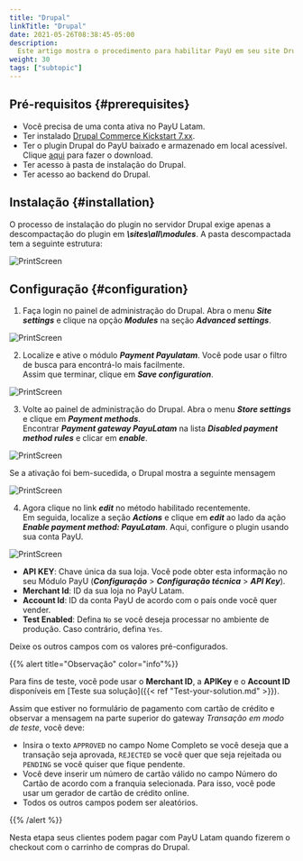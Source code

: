 ```yaml
---
title: "Drupal"
linkTitle: "Drupal"
date: 2021-05-26T08:38:45-05:00
description:
  Este artigo mostra o procedimento para habilitar PayU em seu site Drupal.
weight: 30
tags: ["subtopic"]
---
```


## Pré-requisitos {#prerequisites}
* Você precisa de uma conta ativa no PayU Latam.
* Ter instalado [Drupal Commerce Kickstart 7.xx](https://www.drupal.org/project/commerce_kickstart).
* Ter o plugin Drupal do PayU baixado e armazenado em local acessível. Clique [aqui](http://developers.payulatam.com/plugins/commerce_payulatam_1.0.zip) para fazer o download.
* Ter acesso à pasta de instalação do Drupal.
* Ter acesso ao backend do Drupal.

## Instalação {#installation}
O processo de instalação do plugin no servidor Drupal exige apenas a descompactação do plugin em ***\sites\all\modules***. A pasta descompactada tem a seguinte estrutura:

![PrintScreen](/assets/Drupal/Drupal_01.png)

## Configuração {#configuration}
1. Faça login no painel de administração do Drupal. Abra o menu _**Site settings**_ e clique na opção _**Modules**_ na seção _**Advanced settings**_.

![PrintScreen](/assets/Drupal/Drupal_02.png)

2. Localize e ative o módulo _**Payment Payulatam**_. Você pode usar o filtro de busca para encontrá-lo mais facilmente.<br>
Assim que terminar, clique em _**Save configuration**_.

![PrintScreen](/assets/Drupal/Drupal_03.png)

3. Volte ao painel de administração do Drupal. Abra o menu _**Store settings**_ e clique em _**Payment methods**_.<br>
Encontrar _**Payment gateway PayuLatam**_ na lista _**Disabled payment method rules**_ e clicar em _**enable**_.

![PrintScreen](/assets/Drupal/Drupal_04.png)

Se a ativação foi bem-sucedida, o Drupal mostra a seguinte mensagem

![PrintScreen](/assets/Drupal/Drupal_05.png)

4. Agora clique no link _**edit**_ no método habilitado recentemente.<br>
Em seguida, localize a seção _**Actions**_ e clique em _**edit**_ ao lado da ação _**Enable payment method: PayuLatam**_. Aqui, configure o plugin usando sua conta PayU.

![PrintScreen](/assets/Drupal/Drupal_06.png)

* **API KEY**: Chave única da sua loja. Você pode obter esta informação no seu Módulo PayU (**_Configuração_** > **_Configuração técnica_** > **_API Key_**).
* **Merchant Id**: ID da sua loja no PayU Latam.
* **Account Id**: ID da conta PayU de acordo com o país onde você quer vender.
* **Test Enabled**: Defina `No` se você deseja processar no ambiente de produção. Caso contrário, defina `Yes`.

Deixe os outros campos com os valores pré-configurados.

{{% alert title="Observação" color="info"%}}

Para fins de teste, você pode usar o  **Merchant ID**, a **APIKey** e o **Account ID** disponíveis em [Teste sua solução]({{< ref "Test-your-solution.md" >}}).

Assim que estiver no formulário de pagamento com cartão de crédito e observar a mensagem na parte superior do gateway  _Transação em modo de teste_, você deve:

* Insira o texto `APPROVED` no campo Nome Completo se você deseja que a transação seja aprovada, `REJECTED` se você quer que seja rejeitada ou `PENDING` se você quiser que fique pendente.
* Você deve inserir um número de cartão válido no campo Número do Cartão de acordo com a franquia selecionada. Para isso, você pode usar um gerador de cartão de crédito online.
* Todos os outros campos podem ser aleatórios.

{{% /alert %}}  

Nesta etapa seus clientes podem pagar com PayU Latam quando fizerem o checkout com o carrinho de compras do Drupal. 

